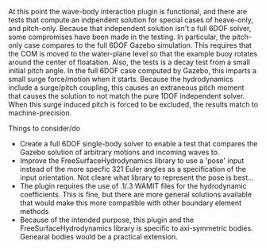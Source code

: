At this point the wave-body interaction plugin is functional, and there are tests that compute an indpendent solution for special cases of heave-only, and pitch-only.  Because that independent solution isn't a full 6DOF solver, some compromises have been made in the testing.  In particular, the pitch-only case compares to the full 6DOF Gazebo simulation.  This requires that the COM is moved to the water-plane level so that the example buoy rotates around the center of floatation.  Also, the tests is a decay test from a small initial pitch angle.  In the full 6DOF case computed by Gazebo, this imparts a small surge force/motion when it starts.  Because the hydrodynamics include a surge/pitch coupling, this causes an extraneous pitch moment that causes the solution to not match the pure 1DOF independent solver.  When this surge induced pitch is forced to be excluded, the results match to machine-precision.

Things to consider/do
-  Create a full 6DOF single-body solver to enable a test that compares the Gazebo solution of arbitrary motions and incoming waves to.
- Improve the FreeSurfaceHydrodynamics library to use a 'pose' input instead of the more specfic 321 Euler angles as a specification of the input orientation.  Not cleare what library to represent the pose is best...
- The plugin requires the use of .1/.3 WAMIT files for the hydrodynamic coefficients.  This is fine, but there are more general solutions available that would make this more compatible with other boundary element methods
- Because of the intended purpose, this plugin and the FreeSurfaceHydrodynamics library is specific to axi-symmetric bodies.  Genearal bodies would be a practical extension.